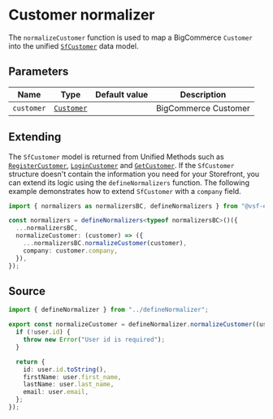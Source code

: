 # Customer normalizer

The `normalizeCustomer` function is used to map a BigCommerce `Customer` into the unified [`SfCustomer`](/unified-data-layer/unified-data-model.html#sfcustomer) data model.

## Parameters

| Name       | Type                                                                                                | Default value | Description          |
| ---------- | --------------------------------------------------------------------------------------------------- | ------------- | -------------------- |
| `customer` | [`Customer`](https://docs.alokai.com/integrations/bigcommerce/api/bigcommerce-types/Customer) |               | BigCommerce Customer |

## Extending

The `SfCustomer` model is returned from Unified Methods such as [`RegisterCustomer`](/unified-data-layer/unified-methods/authentication#registercustomer), [`LoginCustomer`](/unified-data-layer/unified-methods/authentication#logincustomer) and [`GetCustomer`](/unified-data-layer/unified-methods/authentication#getcustomer). If the `SfCustomer` structure doesn't contain the information you need for your Storefront, you can extend its logic using the `defineNormalizers` function. The following example demonstrates how to extend `SfCustomer` with a `company` field.

```ts
import { normalizers as normalizersBC, defineNormalizers } from "@vsf-enterprise/unified-api-bigcommerce";

const normalizers = defineNormalizers<typeof normalizersBC>()({
  ...normalizersBC,
  normalizeCustomer: (customer) => ({
    ...normalizersBC.normalizeCustomer(customer),
    company: customer.company,
  }),
});
```

## Source

```ts [customer.ts]
import { defineNormalizer } from "../defineNormalizer";

export const normalizeCustomer = defineNormalizer.normalizeCustomer((user) => {
  if (!user.id) {
    throw new Error("User id is required");
  }

  return {
    id: user.id.toString(),
    firstName: user.first_name,
    lastName: user.last_name,
    email: user.email,
  };
});
```
